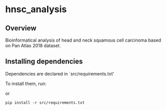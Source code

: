 # hnsc_analysis

## Overview
Bioinformatical analysis of head and neck squamous cell carcinoma based on Pan Atlas 2018 dataset.

## Installing dependencies

Dependencies are declared in `src/requirements.txt'

To install them, run:

or

```
pip install -r src/requirements.txt
```
